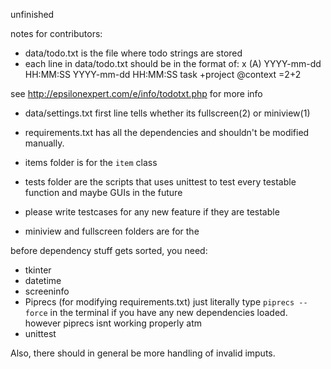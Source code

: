 unfinished

notes for contributors:
- data/todo.txt is the file where todo strings are stored
- each line in data/todo.txt should be in the format of:
x (A) YYYY-mm-dd HH:MM:SS YYYY-mm-dd HH:MM:SS task +project @context =2+2

see http://epsilonexpert.com/e/info/todotxt.php for more info

- data/settings.txt first line tells whether its fullscreen(2) or miniview(1)

- requirements.txt has all the dependencies and shouldn't be modified manually. 

- items folder is for the ```item``` class

- tests folder are the scripts that uses unittest to test every testable function and maybe GUIs in the future
- please write testcases for any new feature if they are testable

- miniview and fullscreen folders are for the 

before dependency stuff gets sorted, you need:
- tkinter
- datetime
- screeninfo
- Piprecs (for modifying requirements.txt) just literally type ```piprecs --force``` in the terminal if you have any new dependencies loaded. however piprecs isnt working properly atm
- unittest

Also, there should in general be more handling of invalid imputs.